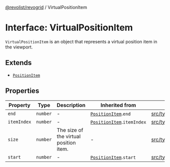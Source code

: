 [@revolist/revogrid](README.md) / VirtualPositionItem

# Interface: VirtualPositionItem

`VirtualPositionItem` is an object that represents a virtual position item
in the viewport.

## Extends

- [`PositionItem`](Interface.PositionItem.md)

## Properties

| Property | Type | Description | Inherited from | Defined in |
| ------ | ------ | ------ | ------ | ------ |
| `end` | `number` | - | [`PositionItem`](Interface.PositionItem.md).`end` | [src/types/interfaces.ts:564](https://github.com/revolist/revogrid/blob/65763a3c3cbba79c84cbcd4109976d8fec48b078/src/types/interfaces.ts#L564) |
| `itemIndex` | `number` | - | [`PositionItem`](Interface.PositionItem.md).`itemIndex` | [src/types/interfaces.ts:562](https://github.com/revolist/revogrid/blob/65763a3c3cbba79c84cbcd4109976d8fec48b078/src/types/interfaces.ts#L562) |
| `size` | `number` | The size of the virtual position item. | - | [src/types/interfaces.ts:541](https://github.com/revolist/revogrid/blob/65763a3c3cbba79c84cbcd4109976d8fec48b078/src/types/interfaces.ts#L541) |
| `start` | `number` | - | [`PositionItem`](Interface.PositionItem.md).`start` | [src/types/interfaces.ts:563](https://github.com/revolist/revogrid/blob/65763a3c3cbba79c84cbcd4109976d8fec48b078/src/types/interfaces.ts#L563) |
